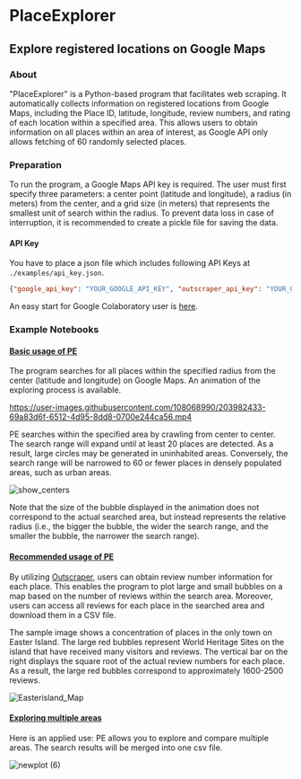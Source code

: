 # PlaceExplorer
## Explore registered locations on Google Maps

### About
"PlaceExplorer" is a Python-based program that facilitates web scraping. It automatically collects information on registered locations from Google Maps, including the Place ID, latitude, longitude, review numbers, and rating of each location within a specified area. This allows users to obtain information on all places within an area of interest, as Google API only allows fetching of 60 randomly selected places.

### Preparation
To run the program, a Google Maps API key is required. The user must first specify three parameters: a center point (latitude and longitude), a radius (in meters) from the center, and a grid size (in meters) that represents the smallest unit of search within the radius. To prevent data loss in case of interruption, it is recommended to create a pickle file for saving the data.

#### API Key
You have to place a json file which includes following API Keys at `./examples/api_key.json`.
```json
{"google_api_key": "YOUR_GOOGLE_API_KEY", "outscraper_api_key": "YOUR_OUTSCRAPER_API_KEY"}
```
An easy start for Google Colaboratory user is [here](./docs/start_with_Google_Colaboratory.md). 

### Example Notebooks
#### [Basic usage of PE](https://github.com/TUCHIO/PlaceExplorer/blob/main/examples/basic_usage.ipynb)

The program searches for all places within the specified radius from the center (latitude and longitude) on Google Maps. An animation of the exploring process is available.

https://user-images.githubusercontent.com/108068990/203982433-69a83d6f-6512-4d95-8dd8-0700e244ca56.mp4

PE searches within the specified area by crawling from center to center. The search range will expand until at least 20 places are detected. As a result, large circles may be generated in uninhabited areas. Conversely, the search range will be narrowed to 60 or fewer places in densely populated areas, such as urban areas.

![show_centers](https://user-images.githubusercontent.com/108068990/203982670-a654f8ed-af4f-4a6a-b561-67310e87ae30.png)

Note that the size of the bubble displayed in the animation does not correspond to the actual searched area, but instead represents the relative radius (i.e., the bigger the bubble, the wider the search range, and the smaller the bubble, the narrower the search range).

#### [Recommended usage of PE](https://github.com/TUCHIO/PlaceExplorer/blob/main/examples/recommended_usage.ipynb)
By utilizing [Outscraper](https://outscraper.com/), users can obtain review number information for each place. This enables the program to plot large and small bubbles on a map based on the number of reviews within the search area. Moreover, users can access all reviews for each place in the searched area and download them in a CSV file.

The sample image shows a concentration of places in the only town on Easter Island. The large red bubbles represent World Heritage Sites on the island that have received many visitors and reviews. The vertical bar on the right displays the square root of the actual review numbers for each place. As a result, the large red bubbles correspond to approximately 1600-2500 reviews.

![Easterisland_Map](https://user-images.githubusercontent.com/108068990/203985845-89fe54b9-46b1-4103-a678-d27e9708f74d.png)


#### [Exploring multiple areas](https://github.com/TUCHIO/PlaceExplorer/blob/main/examples/explore_multiple_areas.ipynb)
Here is an applied use: PE allows you to explore and compare multiple areas. The search results will be merged into one csv file.

![newplot (6)](https://user-images.githubusercontent.com/108068990/203986093-5b9c6ffb-705f-4a7c-b043-a377de53f4f4.png)


